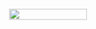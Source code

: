 <p align="center"><img src="/tex/267bb5477609fc991e954738a4c17cbc.svg?invert_in_darkmode&sanitize=true" align=middle width=140.4528378pt height=19.526994300000002pt/></p>
